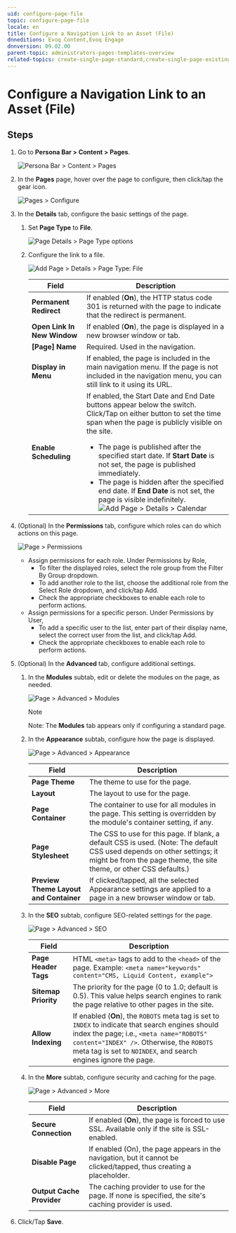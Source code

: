 ```yaml
---
uid: configure-page-file
topic: configure-page-file
locale: en
title: Configure a Navigation Link to an Asset (File)
dnneditions: Evoq Content,Evoq Engage
dnnversion: 09.02.00
parent-topic: administrators-pages-templates-overview
related-topics: create-single-page-standard,create-single-page-existing,create-single-page-url,create-single-page-file,create-multiple-pages-pb-all,configure-page-standard,configure-page-existing,configure-page-url,copy-page-pb-all,edit-page-pb-all,view-hidden-page-pb-all,delete-page-pb-all,restore-deleted-pages,purge-deleted-pages,copy-permissions-to-child-pages-pb-all
---
```


# Configure a Navigation Link to an Asset (File)

## Steps

1.  Go to **Persona Bar \> Content \> Pages**.
    
    ![Persona Bar > Content > Pages](/images/scr-pbar-host-Content-E91.png)
    
2.  In the **Pages** page, hover over the page to configure, then click/tap the gear icon.
    
      
    
    ![Pages > Configure](/images/scr-pb-Pages-Configure-E91.png)
    
      
    
3.  In the **Details** tab, configure the basic settings of the page.
    1.  Set **Page Type** to **File**.
        
        ![Page Details > Page Type options](/images/scr-pb-PageSettings-Details-PageType-E91.png)
        
    2.  Configure the link to a file.
        
          
        
        ![Add Page > Details > Page Type: File](/images/scr-pb-AddSinglePage-Details-File-E91.png)
        
          
        
        |**Field**|**Description**|
        |---|---|
        |**Permanent Redirect**|If enabled (**On**), the HTTP status code 301 is returned with the page to indicate that the redirect is permanent.|
        |**Open Link In New Window**|If enabled (**On**), the page is displayed in a new browser window or tab.|
        |**[Page] Name**|Required. Used in the navigation.|
        |**Display in Menu**|If enabled, the page is included in the main navigation menu. If the page is not included in the navigation menu, you can still link to it using its URL.|
        |**Enable Scheduling**|If enabled, the Start Date and End Date buttons appear below the switch. Click/Tap on either button to set the time span when the page is publicly visible on the site. <ul><li>The page is published after the specified start date. If **Start Date** is not set, the page is published immediately.</li><li>The page is hidden after the specified end date. If **End Date** is not set, the page is visible indefinitely.![Add Page > Details > Calendar](/images/scr-pb-AddPage-Details-Calendar.png)</li></ul>|
        
          
        
4.  (Optional) In the **Permissions** tab, configure which roles can do which actions on this page.
    
      
    
    ![Page > Permissions](/images/scr-pb-Page-Permissions-E91.png)
    
      
    
    *   Assign permissions for each role. Under Permissions by Role,
        *   To filter the displayed roles, select the role group from the Filter By Group dropdown.
        *   To add another role to the list, choose the additional role from the Select Role dropdown, and click/tap Add.
        *   Check the appropriate checkboxes to enable each role to perform actions.
    *   Assign permissions for a specific person. Under Permissions by User,
        *   To add a specific user to the list, enter part of their display name, select the correct user from the list, and click/tap Add.
        *   Check the appropriate checkboxes to enable each role to perform actions.
    
5.  (Optional) In the **Advanced** tab, configure additional settings.
    1.  In the **Modules** subtab, edit or delete the modules on the page, as needed.
        
          
        
        ![Page > Advanced > Modules](/images/scr-pb-Page-Advanced-Modules-E91.png)
        
          
        > [!NOTE]
        > Note: The **Modules** tab appears only if configuring a standard page.
        
    2.  In the **Appearance** subtab, configure how the page is displayed.
        
          
        
        ![Page > Advanced > Appearance](/images/scr-pb-Page-Advanced-Appearance-E91.png)
        
          
        
        |**Field**|**Description**|
        |---|---|
        |**Page Theme**|The theme to use for the page.|
        |**Layout**|The layout to use for the page.|
        |**Page Container**|The container to use for all modules in the page. This setting is overridden by the module's container setting, if any.|
        |**Page Stylesheet**|The CSS to use for this page. If blank, a default CSS is used. (Note: The default CSS used depends on other settings; it might be from the page theme, the site theme, or other CSS defaults.)|
        |**Preview Theme Layout and Container**|If clicked/tapped, all the selected Appearance settings are applied to a page in a new browser window or tab.|
        
    3.  In the **SEO** subtab, configure SEO-related settings for the page.
        
          
        
        ![Page > Advanced > SEO](/images/scr-pb-Page-Advanced-SEO-E91.png)
        
          
        
        |**Field**|**Description**|
        |---|---|
        |**Page Header Tags**|HTML `<meta>` tags to add to the `<head>` of the page. Example: `<meta name="keywords" content="CMS, Liquid Content, example">`|
        |**Sitemap Priority**|The priority for the page (0 to 1.0; default is 0.5). This value helps search engines to rank the page relative to other pages in the site.|
        |**Allow Indexing**|If enabled (**On**), the `ROBOTS` meta tag is set to `INDEX` to indicate that search engines should index the page; i.e., `<meta name="ROBOTS" content="INDEX" />`. Otherwise, the `ROBOTS` meta tag is set to `NOINDEX`, and search engines ignore the page.|
        
    4.  In the **More** subtab, configure security and caching for the page.
        
          
        
        ![Page > Advanced > More](/images/scr-pb-Page-Advanced-More-E91.png)
        
          
        
        |**Field**|**Description**|
        |---|---|
        |**Secure Connection**|If enabled (**On**), the page is forced to use SSL. Available only if the site is SSL-enabled.|
        |**Disable Page**|If enabled (On), the page appears in the navigation, but it cannot be clicked/tapped, thus creating a placeholder.|
        |**Output Cache Provider**|The caching provider to use for the page. If none is specified, the site's caching provider is used.|
        
6.  Click/Tap **Save**.